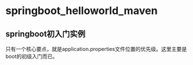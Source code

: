 # springboot_helloworld_maven
## springboot初入门实例
只有一个核心要点，就是application.properties文件位置的优先级。这里主要是boot的初级入门而已。
